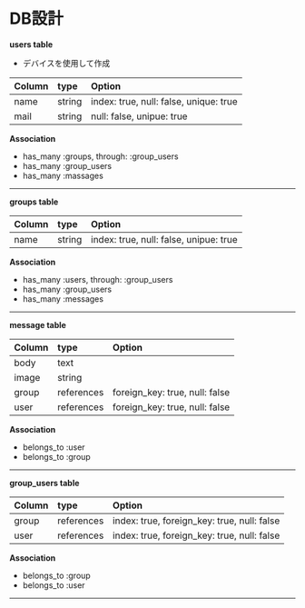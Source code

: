 # DB設計

**users table**
* デバイスを使用して作成

| Column | type   | Option |
|:--|:--|:---|
| name   | string | index: true, null: false, unique: true |
| mail   | string | null: false, unipue: true              |

**Association**
* has_many :groups, through: :group_users
* has_many :group_users
* has_many :massages
***

**groups table**

| Column | type | Option |
|:--|:--|:--|
| name | string | index: true, null: false, unipue: true |

**Association**
* has_many :users, through: :group_users
* has_many :group_users
* has_many :messages
***

**message table**

| Column   | type    | Option |
|:--|:--|:--|
| body     | text    |  |
| image    | string  |  |
| group | references | foreign_key: true, null: false |
| user  | references | foreign_key: true, null: false |

**Association**
* belongs_to :user
* belongs_to :group
***

**group_users table**

| Column    | type    | Option |
|:--|:--|:--|
| group  | references | index: true, foreign_key: true, null: false |
| user   | references | index: true, foreign_key: true, null: false |

**Association**
* belongs_to :group
* belongs_to :user
***
